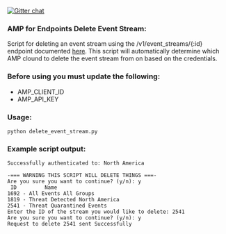 [![Gitter chat](https://img.shields.io/badge/gitter-join%20chat-brightgreen.svg)](https://gitter.im/CiscoSecurity/AMP-for-Endpoints "Gitter chat")

### AMP for Endpoints Delete Event Stream:

Script for deleting an event stream using the /v1/event_streams/{:id} endpoint documented [here](https://api-docs.amp.cisco.com/api_actions/details?api_action=DELETE+%2Fv1%2Fevent_streams%2F%7B%3Aid%7D&api_host=api.amp.cisco.com&api_resource=EventStream&api_version=v1). This script will automatically determine which AMP clound to delete the event stream from on based on the credentials. 

### Before using you must update the following:
- AMP_CLIENT_ID 
- AMP_API_KEY

### Usage:
```
python delete_event_stream.py
```

### Example script output:  
```
Successfully authenticated to: North America

-=== WARNING THIS SCRIPT WILL DELETE THINGS ===-
Are you sure you want to continue? (y/n): y
 ID         Name
1692 - All Events All Groups
1819 - Threat Detected North America
2541 - Threat Quarantined Events
Enter the ID of the stream you would like to delete: 2541
Are you sure you want to continue? (y/n): y
Request to delete 2541 sent Successfully
```
